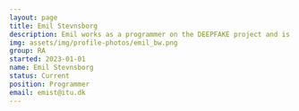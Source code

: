 ```yaml
---
layout: page
title: Emil Stevnsborg
description: Emil works as a programmer on the DEEPFAKE project and is responsible for assessing and implementing various solutions for creating realistic videos using deepfake technology.
img: assets/img/profile-photos/emil_bw.png
group: RA
started: 2023-01-01
name: Emil Stevnsborg
status: Current
position: Programmer
email: emist@itu.dk
---
```

